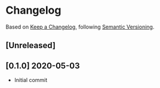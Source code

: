 # Changelog

Based on [Keep a Changelog](https://keepachangelog.com/en/1.0.0/), following [Semantic Versioning](https://semver.org/spec/v2.0.0.html).


## [Unreleased]

## [0.1.0] 2020-05-03
- Initial commit
